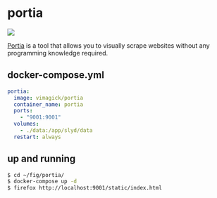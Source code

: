 portia
======

![](https://badge.imagelayers.io/vimagick/portia:latest.svg)

[Portia][1] is a tool that allows you to visually scrape websites without any
programming knowledge required.

## docker-compose.yml

```yaml
portia:
  image: vimagick/portia
  container_name: portia
  ports:
    - "9001:9001"
  volumes:
    - ./data:/app/slyd/data
  restart: always
```

## up and running

```bash
$ cd ~/fig/portia/
$ docker-compose up -d
$ firefox http://localhost:9001/static/index.html
```

[1]: https://github.com/scrapinghub/portia
